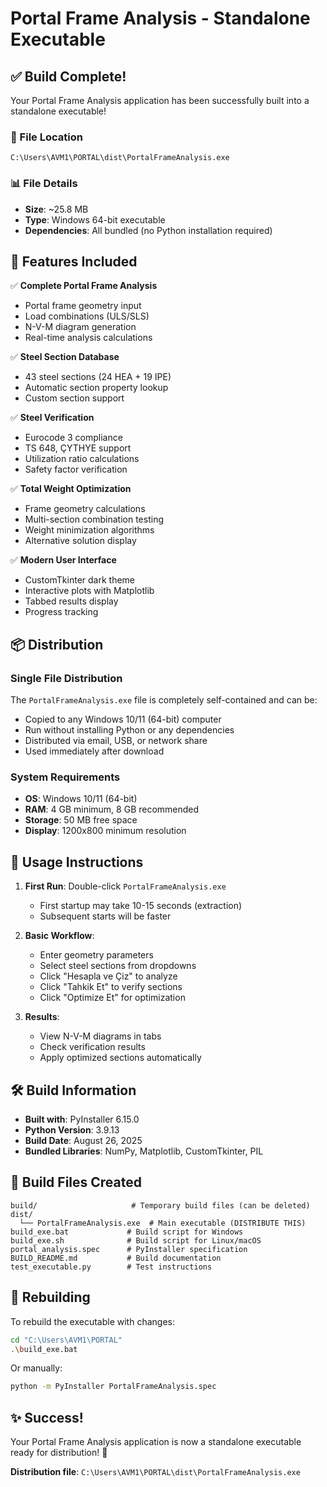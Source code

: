 # Portal Frame Analysis - Standalone Executable

## ✅ Build Complete!

Your Portal Frame Analysis application has been successfully built into a standalone executable!

### 📁 File Location
```
C:\Users\AVM1\PORTAL\dist\PortalFrameAnalysis.exe
```

### 📊 File Details
- **Size**: ~25.8 MB
- **Type**: Windows 64-bit executable
- **Dependencies**: All bundled (no Python installation required)

## 🚀 Features Included

✅ **Complete Portal Frame Analysis**
- Portal frame geometry input
- Load combinations (ULS/SLS)
- N-V-M diagram generation
- Real-time analysis calculations

✅ **Steel Section Database**
- 43 steel sections (24 HEA + 19 IPE)
- Automatic section property lookup
- Custom section support

✅ **Steel Verification**
- Eurocode 3 compliance
- TS 648, ÇYTHYE support
- Utilization ratio calculations
- Safety factor verification

✅ **Total Weight Optimization**
- Frame geometry calculations
- Multi-section combination testing
- Weight minimization algorithms
- Alternative solution display

✅ **Modern User Interface**
- CustomTkinter dark theme
- Interactive plots with Matplotlib
- Tabbed results display
- Progress tracking

## 📦 Distribution

### Single File Distribution
The `PortalFrameAnalysis.exe` file is completely self-contained and can be:
- Copied to any Windows 10/11 (64-bit) computer
- Run without installing Python or any dependencies
- Distributed via email, USB, or network share
- Used immediately after download

### System Requirements
- **OS**: Windows 10/11 (64-bit)
- **RAM**: 4 GB minimum, 8 GB recommended
- **Storage**: 50 MB free space
- **Display**: 1200x800 minimum resolution

## 🔧 Usage Instructions

1. **First Run**: Double-click `PortalFrameAnalysis.exe`
   - First startup may take 10-15 seconds (extraction)
   - Subsequent starts will be faster

2. **Basic Workflow**:
   - Enter geometry parameters
   - Select steel sections from dropdowns
   - Click "Hesapla ve Çiz" to analyze
   - Click "Tahkik Et" to verify sections
   - Click "Optimize Et" for optimization

3. **Results**:
   - View N-V-M diagrams in tabs
   - Check verification results
   - Apply optimized sections automatically

## 🛠️ Build Information

- **Built with**: PyInstaller 6.15.0
- **Python Version**: 3.9.13
- **Build Date**: August 26, 2025
- **Bundled Libraries**: NumPy, Matplotlib, CustomTkinter, PIL

## 📝 Build Files Created

```
build/                     # Temporary build files (can be deleted)
dist/
  └── PortalFrameAnalysis.exe  # Main executable (DISTRIBUTE THIS)
build_exe.bat             # Build script for Windows
build_exe.sh              # Build script for Linux/macOS
portal_analysis.spec      # PyInstaller specification
BUILD_README.md           # Build documentation
test_executable.py        # Test instructions
```

## 🔄 Rebuilding

To rebuild the executable with changes:
```bash
cd "C:\Users\AVM1\PORTAL"
.\build_exe.bat
```

Or manually:
```bash
python -m PyInstaller PortalFrameAnalysis.spec
```

## ✨ Success!

Your Portal Frame Analysis application is now a standalone executable ready for distribution! 🎉

**Distribution file**: `C:\Users\AVM1\PORTAL\dist\PortalFrameAnalysis.exe`
